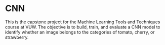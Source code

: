 # CNN
This is the capstone project for the Machine Learning Tools and Techniques course at VUW. The objective is to build, train, and evaluate a CNN model to identify whether an image belongs to the categories of tomato, cherry, or strawberry.
